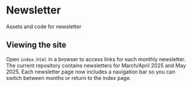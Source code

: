 # Newsletter
Assets and code for newsletter

## Viewing the site

Open `index.html` in a browser to access links for each monthly newsletter. The
current repository contains newsletters for March/April 2025 and May 2025. Each
newsletter page now includes a navigation bar so you can switch between months
or return to the index page.

